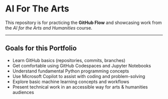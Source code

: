# AI For The Arts

This repository is for practicing the **GitHub Flow** and showcasing work from the *AI for the Arts and Humanities* course.

---

## Goals for this Portfolio

- Learn GitHub basics (repositories, commits, branches)
- Get comfortable using GitHub Codespaces and Jupyter Notebooks
- Understand fundamental Python programming concepts
- Use Microsoft Copilot to assist with coding and problem-solving
- Explore basic machine learning concepts and workflows
- Present technical work in an accessible way for arts & humanities audiences
